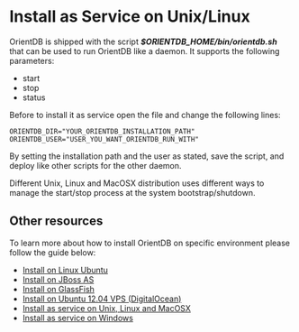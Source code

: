 # Install as Service on Unix/Linux

OrientDB is shipped with the script ***$ORIENTDB_HOME/bin/orientdb.sh*** that can be used to run OrientDB like a daemon. It supports the following parameters:
- start
- stop
- status

Before to install it as service open the file and change the following lines:
```
ORIENTDB_DIR="YOUR_ORIENTDB_INSTALLATION_PATH"
ORIENTDB_USER="USER_YOU_WANT_ORIENTDB_RUN_WITH"
````

By setting the installation path and the user as stated, save the script, and deploy like other scripts for the other daemon.

Different Unix, Linux and MacOSX distribution uses different ways to manage the start/stop process at the system bootstrap/shutdown.


## Other resources
To learn more about how to install OrientDB on specific environment please follow the guide below:
- [Install on Linux Ubuntu](http://famvdploeg.com/blog/2013/01/setting-up-an-orientdb-server-on-ubuntu/)
- [Install on JBoss AS](http://team.ops4j.org/wiki/display/ORIENT/Installation+on+JBoss+AS)
- [Install on GlassFish](http://team.ops4j.org/wiki/display/ORIENT/Installation+on+GlassFish)
- [Install on Ubuntu 12.04 VPS (DigitalOcean)](https://www.digitalocean.com/community/articles/how-to-install-and-use-orientdb-on-an-ubuntu-12-04-vps)
- [Install as service on Unix, Linux and MacOSX](Unix-Service.md)
- [Install as service on Windows](Windows-Service.md)
